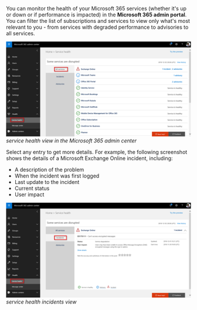 You can monitor the health of your Microsoft 365 services (whether it's up or down or if performance is impacted) in the **Microsoft 365 admin portal**. You can filter the list of subscriptions and services to view only what's most relevant to you - from services with degraded performance to advisories to all services.

![Service health view](../media/5-service-health-1.png)
*service health view in the Microsoft 365 admin center*

Select any entry to get more details. For example, the following screenshot shows the details of a Microsoft Exchange Online incident, including:
- A description of the problem
- When the incident was first logged
- Last update to the incident
- Current status
- User impact

![Service health incidents](../media/5-service-health-2.png)
*service health incidents view*